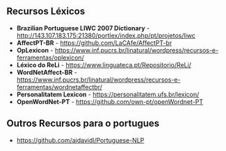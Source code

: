 ## Recursos Léxicos

- **Brazilian Portuguese LIWC 2007 Dictionary** - http://143.107.183.175:21380/portlex/index.php/pt/projetos/liwc
- **AffectPT-BR** - https://github.com/LaCAfe/AffectPT-br
- **OpLexicon** - https://www.inf.pucrs.br/linatural/wordpress/recursos-e-ferramentas/oplexicon/
- **Léxico do ReLi** - https://www.linguateca.pt/Repositorio/ReLi/
- **WordNetAffect-BR** - https://www.inf.pucrs.br/linatural/wordpress/recursos-e-ferramentas/wordnetaffectbr/
- **Personalitatem Lexicon** - https://personalitatem.ufs.br/lexicon/
- **OpenWordNet-PT** - https://github.com/own-pt/openWordnet-PT

<!--
**brasileiras-pln/brasileiras-pln** is a ✨ _special_ ✨ repository because its `README.md` (this file) appears on your GitHub profile.

Here are some ideas to get you started:

- 🔭 I’m currently working on ...
- 🌱 I’m currently learning ...
- 👯 I’m looking to collaborate on ...
- 🤔 I’m looking for help with ...
- 💬 Ask me about ...
- 📫 How to reach me: ...
- 😄 Pronouns: ...
- ⚡ Fun fact: ...
-->

## Outros Recursos para o portugues

- https://github.com/ajdavidl/Portuguese-NLP
